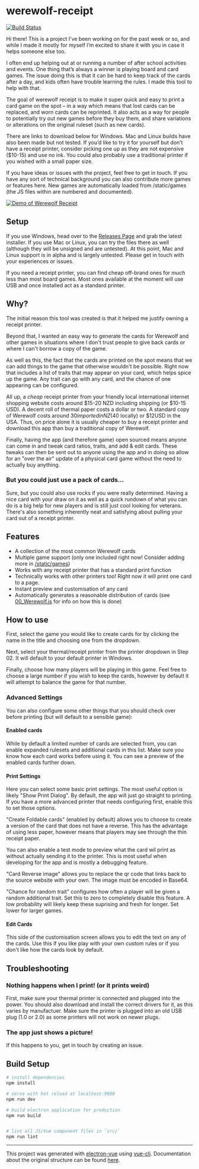 # werewolf-receipt
[![Build Status](https://travis-ci.com/HexaCubist/werewolf-receipt.svg?branch=master)](https://travis-ci.com/HexaCubist/werewolf-receipt)

Hi there! This is a project I’ve been working on for the past week or so, and while I made it mostly for myself I’m excited to share it with you in case it helps someone else too.

I often end up helping out at or running a number of after school activities and events. One thing that’s always a winner is playing board and card games. The issue doing this is that it can be hard to keep track of the cards after a day, and kids often have trouble learning the rules. I made this tool to help with that.

The goal of werewolf receipt is to make it super quick and easy to print a card game on the spot – in a way which means that lost cards can be replaced, and worn cards can be reprinted. It also acts as a way for people to potentially try out new games before they buy them, and share variations or alterations on the original ruleset (such as new cards).

There are links to download below for Windows. Mac and Linux builds have also been made but not tested. If you’d like to try it for yourself but don’t have a receipt printer, consider picking one up as they are not expensive ($10-15) and use no ink. You could also probably use a traditional printer if you wished with a small paper size.

If you have ideas or issues with the project, feel free to get in touch. If you have any sort of technical background you can also contribute more games or features here. New games are automatically loaded from /static/games (the JS files within are numbered and documented).

[![Demo of Werewolf Receipt](docs/demo.gif)](https://streamable.com/wmi8c)

## Setup

If you use Windows, head over to the [Releases Page](https://github.com/HexaCubist/werewolf-receipt/releases) and grab the latest installer. If you use Mac or Linux, you can try the files there as well (although they will be unsigned and are untested). At this point, Mac and Linux support is in alpha and is largely untested. Please get in touch with your experiences or issues.

If you need a receipt printer, you can find cheap off-brand ones for _much_ less than most board games. Most ones available at the moment will use USB and once installed act as a standard printer.

## Why?

The initial reason this tool was created is that it helped me justify owning a receipt printer.

Beyond that, I wanted an easy way to generate the cards for Werewolf and other games in situations where I don't trust people to give back cards or where I can't borrow a copy of the game.

As well as this, the fact that the cards are printed on the spot means that we can add things to the game that otherwise wouldn't be possible. Right now that includes a list of traits that may appear on your card, which helps spice up the game. Any trait can go with any card, and the chance of one appearing can be configured.

All up, a _cheap_ receipt printer from your friendly local international internet shopping website costs around $15-20 NZD including shipping (or $10-15 USD). A decent roll of thermal paper costs a dollar or two. A standard copy of Werewolf costs around $30 imported in NZ ($40 locally) or $12USD in the USA. Thus, on price alone it is usually cheaper to buy a receipt printer and download this app than buy a traditional copy of Werewolf.

Finally, having the app (and therefore game) open sourced means anyone can come in and tweak card ratios, traits, and add & edit cards. These tweaks can then be sent out to anyone using the app and in doing so allow for an "over the air" update of a physical card game without the need to actually buy anything.

### But you could just use a pack of cards...

Sure, but you could also use rocks if you were really determined. Having a nice card with your draw on it as well as a quick rundown of what you can do is a big help for new players and is still just cool looking for veterans. There's also something inherently neat and satisfying about pulling your card out of a receipt printer.

## Features

 - A collection of the most common Werewolf cards
 - Multiple game support (only one included right now! Consider adding more in [/static/games](https://github.com/HexaCubist/werewolf-receipt/tree/master/static/games))
 - Works with any receipt printer that has a standard print function
 - Technically works with other printers too! Right now it will print one card to a page.
 - Instant preview and customisation of any card
 - Automatically generates a reasonable distribution of cards (see [00_Werewolf.js](https://github.com/HexaCubist/werewolf-receipt/blob/master/static/games/00_Werewolf.js) for info on how this is done)

## How to use

First, select the game you would like to create cards for by clicking the name in the title and choosing one from the dropdown.

Next, select your thermal/receipt printer from the printer dropdown in Step 02. It will default to your default printer in Windows.

Finally, choose how many players will be playing in this game. Feel free to choose a large number if you wish to keep the cards, however by default it will attempt to balance the game for that number.

### Advanced Settings

You can also configure some other things that you should check over before printing (but will default to a sensible game):

#### Enabled cards

While by default a limited number of cards are selected from, you can enable expanded rulesets and additional cards in this list. Make sure you know how each card works before using it.  You can see a preview of the enabled cards further down.

#### Print Settings

Here you can select some basic print settings. The most useful option is likely "Show Print Dialog". By default, the app will just go straight to printing. If you have a more advanced printer that needs configuring first, enable this to set those options.

"Create Foldable cards" (enabled by default) allows you to choose to create a version of the card that does not have a reverse. This has the advantage of using less paper, however means that players may see through the thin receipt paper.

You can also enable a test mode to preview what the card wil print as without actually sending it to the printer. This is most useful when developing for the app and is mostly a debugging feature.

"Card Reverse image" allows you to replace the qr code that links back to the source website with your own. The image must be encoded in Base64.

"Chance for random trait" configures how often a player will be given a random additional trait. Set this to zero to completely disable this feature. A low probability will likely keep these suprising and fresh for longer. Set lower for larger games.

#### Edit Cards

This side of the customisation screen allows you to edit the text on any of the cards. Use this if you like play with your own custom rules or if you don't like how the cards look by default.

## Troubleshooting

### Nothing happens when I print! (or it prints weird)

First, make sure your thermal printer is connected and plugged into the power. You should also download and install the correct drivers for it, as this varies by manufactuer. Make sure the printer is plugged into an old USB plug (1.0 or 2.0) as some printers will not work on newer plugs.

### The app just shows a picture!

If this happens to you, get in touch by creating an issue.

## Build Setup

``` bash
# install dependencies
npm install

# serve with hot reload at localhost:9080
npm run dev

# build electron application for production
npm run build


# lint all JS/Vue component files in `src/`
npm run lint

```

---

This project was generated with [electron-vue](https://github.com/SimulatedGREG/electron-vue) using [vue-cli](https://github.com/vuejs/vue-cli). Documentation about the original structure can be found [here](https://simulatedgreg.gitbooks.io/electron-vue/content/index.html).
